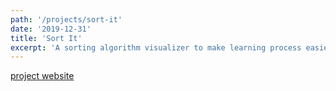 ```yaml
---
path: '/projects/sort-it'
date: '2019-12-31'
title: 'Sort It'
excerpt: 'A sorting algorithm visualizer to make learning process easier for everyone'
---
```


[project website](https://sort.welvin21.com)
